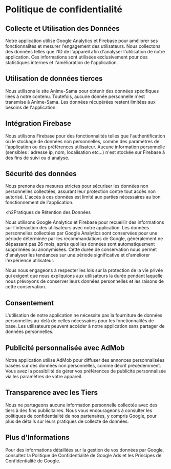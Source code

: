 <!DOCTYPE html>
<html lang="fr">
<head>
  <meta charset="UTF-8">
</head>
<body>
  <h1>Politique de confidentialité</h1>

  <h2>Collecte et Utilisation des Données</h2>
  <p>Notre application utilise Google Analytics et Firebase pour améliorer ses fonctionnalités et mesurer l'engagement des utilisateurs. Nous collectons des données telles que l'ID de l'appareil afin d'analyser l'utilisation de notre application. Ces informations sont utilisées exclusivement pour des statistiques internes et l'amélioration de l'application.</p>

  <h2>Utilisation de données tierces</h2>
  <p>Nous utilisons le site Anime-Sama pour obtenir des données spécifiques liées à notre contenu. Toutefois, aucune donnée personnelle n'est transmise à Anime-Sama. Les données récupérées restent limitées aux besoins de l'application.</p>

  <h2>Intégration Firebase</h2>
  <p>Nous utilisons Firebase pour des fonctionnalités telles que l'authentification ou le stockage de données non personnelles, comme des paramètres de l'application ou des préférences utilisateur. Aucune information personnelle (sensibles : adresse ip, nom, localisation etc...) n'est stockée sur     Firebase à des fins de suivi ou d'analyse.</p>

  <h2>Sécurité des données</h2>
  <p>Nous prenons des mesures strictes pour sécuriser les données non personnelles collectées, assurant leur protection contre tout accès non autorisé. L'accès à ces données est limité aux parties nécessaires au bon fonctionnement de l'application.</p>

  <h2Pratiques de Rétention des Données</h2>

  <p>Nous utilisons Google Analytics et Firebase pour recueillir des informations sur l'interaction des utilisateurs avec notre application. Les données personnelles collectées par Google Analytics sont conservées pour une période déterminée par les recommandations de Google, généralement ne dépassant pas 26 mois, après quoi les données sont automatiquement supprimées ou anonymisées. Cette durée de conservation nous permet d'analyser les tendances sur une période significative et d'améliorer l'expérience utilisateur.
    
  Nous nous engageons à respecter les lois sur la protection de la vie privée qui exigent que nous expliquions aux utilisateurs la durée pendant laquelle nous prévoyons de conserver leurs données personnelles et les raisons de cette conservation.</p>

  <h2>Consentement</h2>
  <p>L'utilisation de notre application ne nécessite pas la fourniture de données personnelles au-delà de celles nécessaires pour les fonctionnalités de base. Les utilisateurs peuvent accéder à notre application sans partager de données personnelles.</p>

  <h2>Publicité personnalisée avec AdMob</h2>
  <p>Notre application utilise AdMob pour diffuser des annonces personnalisées basées sur des données non personnelles, comme décrit précédemment. Vous avez la possibilité de gérer vos préférences de publicité personnalisée via les paramètres de votre appareil.</p>

  <h2>Transparence avec les Tiers</h2>
  <p>Nous ne partageons aucune information personnelle collectée avec des tiers à des fins publicitaires. Nous vous encourageons à consulter les politiques de confidentialité de nos partenaires, y compris Google, pour plus de détails sur leurs pratiques de collecte de données.</p>

  <h2>Plus d'Informations</h2>
  <p>Pour des informations détaillées sur la gestion de vos données par Google, consultez la Politique de Confidentialité de Google Ads et les Principes de Confidentialité de Google.</p>
</body>
</html>
